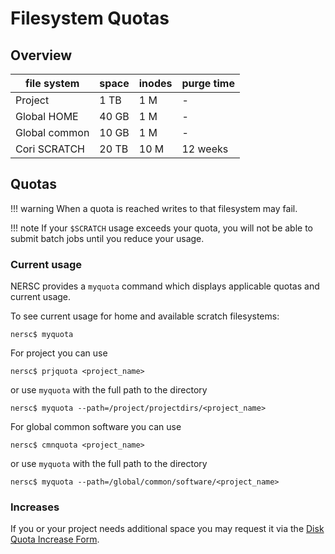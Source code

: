 # Filesystem Quotas

## Overview

| file system     | space | inodes | purge time |
|-----------------|-------|--------|------------|
| Project         | 1 TB  | 1 M    | -          |
| Global HOME     | 40 GB | 1 M    | -          |
| Global common   | 10 GB | 1 M    | -          |
| Cori SCRATCH    | 20 TB | 10 M   | 12 weeks   |

## Quotas

!!! warning
	When a quota is reached writes to that filesystem may fail.

!!! note
	If your `$SCRATCH` usage exceeds your quota, you will not be
	able to submit batch jobs until you reduce your usage.

### Current usage

NERSC provides a `myquota` command which displays applicable quotas
and current usage.

To see current usage for home and available scratch filesystems:
```
nersc$ myquota
```

For project you can use
```
nersc$ prjquota <project_name>
```

or use `myquota` with the full path to the directory
```
nersc$ myquota --path=/project/projectdirs/<project_name>
```

For global common software you can use
```
nersc$ cmnquota <project_name>
```

or use `myquota` with the full path to the directory

```
nersc$ myquota --path=/global/common/software/<project_name>
```

### Increases

If you or your project needs additional space you may request it via
the
[Disk Quota Increase Form](https://nersc.service-now.com/nav_to.do?uri=catalog_home.do).
